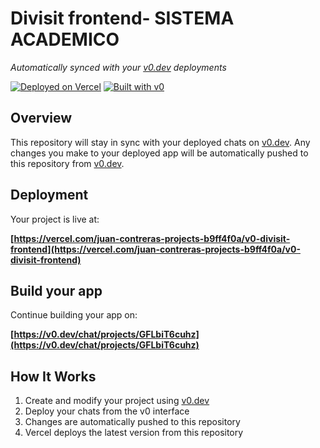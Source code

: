 # Divisit frontend- SISTEMA ACADEMICO

*Automatically synced with your [v0.dev](https://v0.dev) deployments*

[![Deployed on Vercel](https://img.shields.io/badge/Deployed%20on-Vercel-black?style=for-the-badge&logo=vercel)](https://vercel.com/juan-contreras-projects-b9ff4f0a/v0-divisit-frontend)
[![Built with v0](https://img.shields.io/badge/Built%20with-v0.dev-black?style=for-the-badge)](https://v0.dev/chat/projects/GFLbiT6cuhz)

## Overview

This repository will stay in sync with your deployed chats on [v0.dev](https://v0.dev).
Any changes you make to your deployed app will be automatically pushed to this repository from [v0.dev](https://v0.dev).

## Deployment

Your project is live at:

**[https://vercel.com/juan-contreras-projects-b9ff4f0a/v0-divisit-frontend](https://vercel.com/juan-contreras-projects-b9ff4f0a/v0-divisit-frontend)**

## Build your app

Continue building your app on:

**[https://v0.dev/chat/projects/GFLbiT6cuhz](https://v0.dev/chat/projects/GFLbiT6cuhz)**

## How It Works

1. Create and modify your project using [v0.dev](https://v0.dev)
2. Deploy your chats from the v0 interface
3. Changes are automatically pushed to this repository
4. Vercel deploys the latest version from this repository
